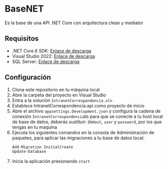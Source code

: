 # BaseNET

Es la base de una API .NET Core con arquitectura clean y mediator

## Requisitos

- .NET Core 6 SDK: [Enlace de descarga](https://dotnet.microsoft.com/download/dotnet/6.0)
- Visual Studio 2022: [Enlace de descarga](https://visualstudio.microsoft.com/es/downloads/)
- SQL Server: [Enlace de descarga](https://www.microsoft.com/es-MX/sql-server/sql-server-downloads)

## Configuración

1. Clona este repositorio en tu máquina local
2. Abre la carpeta del proyecto en Visual Studio
3. Entra a la solución `IntranetCorrespondencia.sln`
4. Establece IntranetCorrespondencia.api como proyecto de inicio
5. Abre el archivo `appsettings.Development.json` y configura la cadena de conexión `IntranetCorrespondenciaDb` para que se conecte a tu host local de base de datos, deberás sustituir: `DbHost`, `user` y `password`, por los que tengas en tu maquina
7. Ejecuta los siguientes comandos en la consola de Administración de paquetes, para aplicar las migraciones a tu base de datos local:
   ```bash
   Add-Migration InitialCreate
   Update-Database
8. Inicia la aplicación presionando `start`
